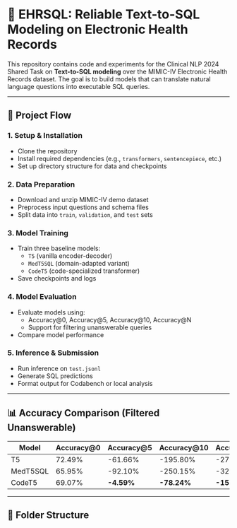 # 🏥 EHRSQL: Reliable Text-to-SQL Modeling on Electronic Health Records

This repository contains code and experiments for the Clinical NLP 2024 Shared Task on **Text-to-SQL modeling** over the MIMIC-IV Electronic Health Records dataset. The goal is to build models that can translate natural language questions into executable SQL queries.

---

## 🚀 Project Flow

### 1. **Setup & Installation**
- Clone the repository
- Install required dependencies (e.g., `transformers`, `sentencepiece`, etc.)
- Set up directory structure for data and checkpoints

### 2. **Data Preparation**
- Download and unzip MIMIC-IV demo dataset
- Preprocess input questions and schema files
- Split data into `train`, `validation`, and `test` sets

### 3. **Model Training**
- Train three baseline models:
  - `T5` (vanilla encoder-decoder)
  - `MedT5SQL` (domain-adapted variant)
  - `CodeT5` (code-specialized transformer)
- Save checkpoints and logs

### 4. **Model Evaluation**
- Evaluate models using:
  - Accuracy@0, Accuracy@5, Accuracy@10, Accuracy@N
  - Support for filtering unanswerable queries
- Compare model performance

### 5. **Inference & Submission**
- Run inference on `test.jsonl`
- Generate SQL predictions
- Format output for Codabench or local analysis

---

## 📊 Accuracy Comparison (Filtered Unanswerable)

| Model       | Accuracy@0 | Accuracy@5 | Accuracy@10 | Accuracy@N |
|-------------|-------------|-------------|--------------|-------------|
| T5          | 72.49%      | -61.66%     | -195.80%     | -274.28     |
| MedT5SQL    | 65.95%      | -92.10%     | -250.15%     | -323.34     |
| CodeT5      | 69.07%      | **-4.59%**  | **-78.24%**  | **-150.31** |

---

## 📁 Folder Structure

